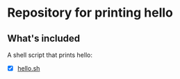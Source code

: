 # Repository for printing hello 

## What's included

A shell script that prints hello:
- [X] [hello.sh](https://github.com/dlavric/shell-script-hello/blob/main/hello.sh)

